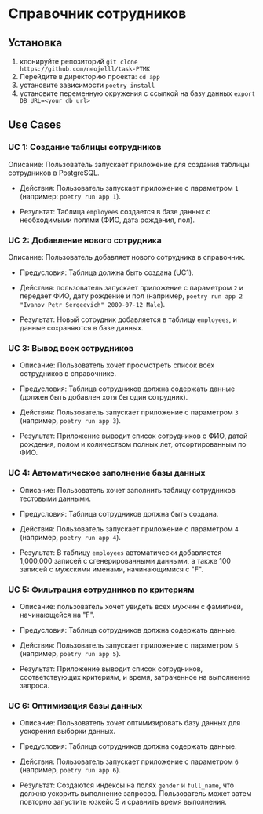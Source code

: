 # Справочник сотрудников

## Установка

1. клонируйте репозиторий 
```git clone https://github.com/neojelll/task-PTMK```
2. Перейдите в директорию проекта:
   ```cd app```
3. установите зависимости
```poetry install```
4. установите переменную окружения с ссылкой на базу данных
```export DB_URL=<your db url>```

## Use Cases

### UC 1: Создание таблицы сотрудников 

Описание: Пользователь запускает приложение для создания таблицы сотрудников в PostgreSQL.

* Действия: Пользователь запускает приложение с параметром `1` (например: `poetry run app 1`).

* Результат: Таблица `employees` создается в базе данных с необходимыми полями (ФИО, дата рождения, пол).

### UC 2: Добавление нового сотрудника

Описание: Пользователь добавляет нового сотрудника в справочник.

* Предусловия: Таблица должна быть создана (UC1).

* Действия: пользователь запускает приложение с параметром `2` и передает ФИО, дату рождение и пол (например, `poetry run app 2 "Ivanov Petr Sergeevich" 2009-07-12 Male`).

* Результат: Новый сотрудник добавляется в таблицу `employees`, и данные сохраняются в базе данных.

### UC 3: Вывод всех сотрудников

* Описание: Пользователь хочет просмотреть список всех сотрудников в справочнике.

* Предусловия: Таблица сотрудников должна содержать данные (должен быть добавлен хотя бы один сотрудник).

* Действия: Пользователь запускает приложение с параметром `3` (например, `poetry run app 3`).

* Результат: Приложение выводит список сотрудников с ФИО, датой рождения, полом и количеством полных лет, отсортированным по ФИО.

### UC 4: Автоматическое заполнение базы данных

* Описание: Пользователь хочет заполнить таблицу сотрудников тестовыми данными.

* Предусловия: Таблица сотрудников должна быть создана.

* Действия: Пользователь запускает приложение с параметром `4` (например, `poetry run app 4`).

* Результат: В таблицу `employees` автоматически добавляется 1,000,000 записей с сгенерированными данными, а также 100 записей с мужскими именами, начинающимися с "F".

### UC 5: Фильтрация сотрудников по критериям

* Описание: пользователь хочет увидеть всех мужчин с фамилией, начинающейся на "F".

* Предусловия: Таблица сотрудников должна содержать данные.

* Действия: Пользователь запускает приложение с параметром `5` (например, `poetry run app 5`).

* Результат: Приложение выводит список сотрудников, соответствующих критериям, и время, затраченное на выполнение запроса.

### UC 6: Оптимизация базы данных

* Описание: Пользователь хочет оптимизировать базу данных для ускорения выборки данных.

* Предусловия: Таблица сотрудников должна содержать данные.

* Действия: Пользователь запускает приложение с параметром `6` (например, `poetry run app 6`).

* Результат: Создаются индексы на полях `gender` и `full_name`, что должно ускорить выполнение запросов. Пользователь может затем повторно запустить юзкейс 5 и сравнить время выполнения.
